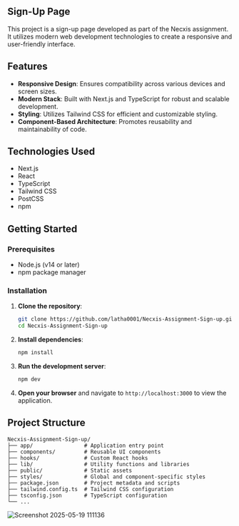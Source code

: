 ## Sign-Up Page

This project is a sign-up page developed as part of the Necxis assignment. It utilizes modern web development technologies to create a responsive and user-friendly interface.

## Features

* **Responsive Design**: Ensures compatibility across various devices and screen sizes.
* **Modern Stack**: Built with Next.js and TypeScript for robust and scalable development.
* **Styling**: Utilizes Tailwind CSS for efficient and customizable styling.
* **Component-Based Architecture**: Promotes reusability and maintainability of code.

## Technologies Used

* Next.js
* React
* TypeScript
* Tailwind CSS
* PostCSS
* npm

## Getting Started

### Prerequisites

* Node.js (v14 or later)
* npm package manager

### Installation

1. **Clone the repository**:

   ```bash
   git clone https://github.com/latha0001/Necxis-Assignment-Sign-up.git
   cd Necxis-Assignment-Sign-up
   ```



2. **Install dependencies**:

   ```bash
   npm install
   ```



3. **Run the development server**:

   ```bash
   npm dev
   ```



4. **Open your browser** and navigate to `http://localhost:3000` to view the application.

## Project Structure

```
Necxis-Assignment-Sign-up/
├── app/                # Application entry point
├── components/         # Reusable UI components
├── hooks/              # Custom React hooks
├── lib/                # Utility functions and libraries
├── public/             # Static assets
├── styles/             # Global and component-specific styles
├── package.json        # Project metadata and scripts
├── tailwind.config.ts  # Tailwind CSS configuration
├── tsconfig.json       # TypeScript configuration
└── ...
```
![Screenshot 2025-05-19 111136](https://github.com/user-attachments/assets/8ca01280-e3ad-46e4-941d-f7fb5337c747)

